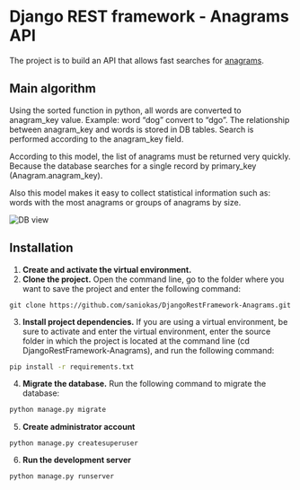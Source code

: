 # Django REST framework - Anagrams API
The project is to build an API that allows fast searches for [anagrams](https://en.wikipedia.org/wiki/Anagram). 

## Main algorithm
Using the sorted function in python, all words are converted to anagram_key value. Example: word “dog” convert to “dgo”. The relationship between anagram_key and words is stored in DB tables. Search is performed according to the anagram_key field.

According to this model, the list of anagrams must be returned very quickly. Because the database searches for a single record by primary_key (Anagram.anagram_key).

Also this model makes it easy to collect statistical information such as: words with the most anagrams or groups of anagrams by size.

![DB view](https://saniokas.pythonanywhere.com/static/blog/images/db_view.jpg)

## Installation
1. **Create and activate the virtual environment.** 
2. **Clone the project.** Open the command line, go to the folder where you want to save the project and enter the following command:
```
git clone https://github.com/saniokas/DjangoRestFramework-Anagrams.git
```
3. **Install project dependencies.** If you are using a virtual environment, be sure to activate and enter the virtual environment, enter the source folder in which the project is located at the command line (cd DjangoRestFramework-Anagrams), and run the following command:
```bash
pip install -r requirements.txt
```
4. **Migrate the database.** Run the following command to migrate the database:
```bash
python manage.py migrate
```
5. **Create administrator account**
```
python manage.py createsuperuser
```
6. **Run the development server**
```
python manage.py runserver
```

